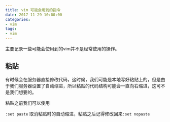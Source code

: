 ```yaml
---
title: vim 可能会用到的指令
date: 2017-11-29 10:00:00
categories:
- vim
tags:
- vim
---
```




主要记录一些可能会使用到的vim并不是经常使用的操作。

## 粘贴

有时候会在服务器直接修改代码，这时候，我们可能是本地写好粘贴上的，但是由于我们服务器设置了自动缩进，所以粘贴的代码结构可能会一直向右缩进，这可不是我们想要的。

粘贴之前我们可以使用

`:set paste`  取消粘贴时的自动缩进，粘贴之后记得修改回来`:set nopaste`